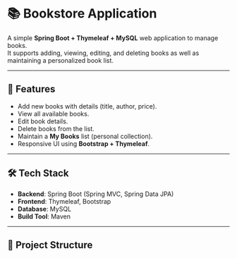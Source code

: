 # 📚 Bookstore Application

A simple **Spring Boot + Thymeleaf + MySQL** web application to manage books.  
It supports adding, viewing, editing, and deleting books as well as maintaining a personalized book list.  

---

## 🚀 Features
- Add new books with details (title, author, price).
- View all available books.
- Edit book details.
- Delete books from the list.
- Maintain a **My Books** list (personal collection).
- Responsive UI using **Bootstrap + Thymeleaf**.

---

## 🛠️ Tech Stack
- **Backend**: Spring Boot (Spring MVC, Spring Data JPA)  
- **Frontend**: Thymeleaf, Bootstrap  
- **Database**: MySQL  
- **Build Tool**: Maven  

---

## 📂 Project Structure
